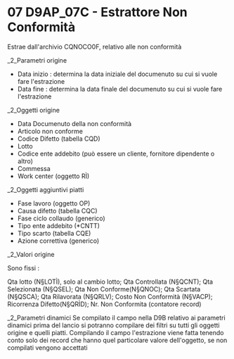 # 07   D9AP_07C - Estrattore Non Conformità
Estrae dall'archivio CQNOCO0F, relativo alle non conformità


_2_Parametri origine

- Data inizio :  determina la data iniziale del documenuto su cui si vuole fare l'estrazione
- Data fine :  determina la data finale del documenuto su cui si vuole fare l'estrazione

_2_Oggetti origine

- Data Documenuto della non conformità
- Articolo non conforme
- Codice Difetto (tabella CQD)
- Lotto
- Codice ente addebito (può essere un cliente, fornitore dipendente o altro)
- Commessa
- Work center (oggetto RÌ)

_2_Oggetti aggiuntivi piatti

- Fase lavoro (oggetto OP)
- Causa difetto (tabella CQC)
- Fase ciclo collaudo (generico)
- Tipo ente addebito (*CNTT)
- Tipo scarto (tabella CQE)
- Azione correttiva (generico)

_2_Valori origine

Sono fissi : 

Qta lotto (N§LOTÌ), solo al cambio lotto; Qta Controllata (N§QCNT); Qta Selezionata (N§QSEL); Qta Non Conforme(N§QNOC); Qta Scartata (N§QSCA); Qta Rilavorata (N§QRLV); Costo Non Conformità (N§VACP); Ricorrenza Difetto(N§QRÌD); Nr. Non Conformita (contatore record)


_2_Parametri dinamici
Se compilato il campo nella D9B relativo ai parametri dinamici prima del lancio si potranno compilare dei filtri su tutti gli oggetti origine e quelli piatti. Compilando il campo l'estrazione viene fatta tenendo conto solo dei record che hanno quel particolare valore dell'oggetto, se non compilati vengono accettati

